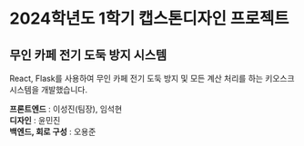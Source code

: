 # 2024학년도 1학기 캡스톤디자인 프로젝트

## 무인 카페 전기 도둑 방지 시스템

React, Flask를 사용하여 무인 카페 전기 도둑 방지 및 모든 계산 처리를 하는 키오스크 시스템을 개발했습니다.

**프론트엔드** : 이성진(팀장), 임석현 <br>
**디자인** : 윤민진 <br>
**백엔드, 회로 구성** : 오용준 <br>

